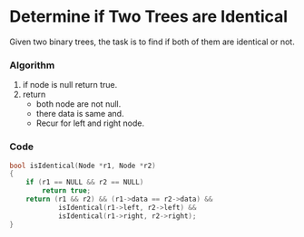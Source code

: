 # Determine if Two Trees are Identical

Given two binary trees, the task is to find if both of them are identical or not.

### Algorithm

1. if node is null return true.
2. return
   - both node are not null.
   - there data is same and.
   - Recur for left and right node.

### Code

```cpp
bool isIdentical(Node *r1, Node *r2)
{
    if (r1 == NULL && r2 == NULL)
        return true;
    return (r1 && r2) && (r1->data == r2->data) &&
            isIdentical(r1->left, r2->left) &&
            isIdentical(r1->right, r2->right);
}
```
